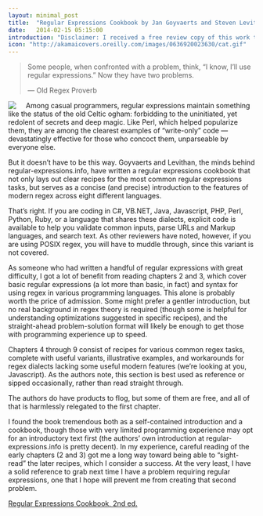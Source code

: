 ```yaml
---
layout: minimal_post
title:  "Regular Expressions Cookbook by Jan Goyvaerts and Steven Levithan; O'Reilly Media"
date:   2014-02-15 05:15:00 
introduction: "Disclaimer: I received a free review copy of this work through the O’Reilly Blogger Review Program."
icon: "http://akamaicovers.oreilly.com/images/0636920023630/cat.gif"
---
```


> Some people, when confronted with a problem, think, “I know, I’ll use regular expressions.” Now they have two problems.
>
> — Old Regex Proverb

<img src="http://akamaicovers.oreilly.com/images/0636920023630/cat.gif" style="float:left; margin-right: 20px"/> Among casual programmers, regular expressions maintain something like the status of the old Celtic ogham: forbidding to the uninitiated, yet redolent of secrets and deep magic. Like Perl, which helped popularize them, they are among the clearest examples of “write-only” code — devastatingly effective for those who concoct them, unparseable by everyone else.

But it doesn’t have to be this way. Goyvaerts and Levithan, the minds behind regular-expressions.info, have written a regular expressions cookbook that not only lays out clear recipes for the most common regular expressions tasks, but serves as a concise (and precise) introduction to the features of modern regex across eight different languages.

That’s right. If you are coding in C#, VB.NET, Java, Javascript, PHP, Perl, Python, Ruby, or a language that shares these dialects, explicit code is available to help you validate common inputs, parse URLs and Markup languages, and search text. As other reviewers have noted, however, if you are using POSIX regex, you will have to muddle through, since this variant is not covered.

As someone who had written a handful of regular expressions with great difficulty, I got a lot of benefit from reading chapters 2 and 3, which cover basic regular expressions (a lot more than basic, in fact) and syntax for using regex in various programming languages. This alone is probably worth the price of admission. Some might prefer a gentler introduction, but no real background in regex theory is required (though some is helpful for understanding optimizations suggested in specific recipes), and the straight-ahead problem-solution format will likely be enough to get those with programming experience up to speed.

Chapters 4 through 9 consist of recipes for various common regex tasks, complete with useful variants, illustrative examples, and workarounds for regex dialects lacking some useful modern features (we’re looking at you, Javascript). As the authors note, this section is best used as reference or sipped occasionally, rather than read straight through.

The authors do have products to flog, but some of them are free, and all of that is harmlessly relegated to the first chapter.

I found the book tremendous both as a self-contained introduction and a cookbook, though those with very limited programming experience may opt for an introductory text first (the authors’ own introduction at regular-expressions.info is pretty decent). In my experience, careful reading of the early chapters (2 and 3) got me a long way toward being able to “sight-read” the later recipes, which I consider a success. At the very least, I have a solid reference to grab next time I have a problem requiring regular expressions, one that I hope will prevent me from creating that second problem.

[Regular Expressions Cookbook, 2nd ed.](http://shop.oreilly.com/product/0636920023630.do)